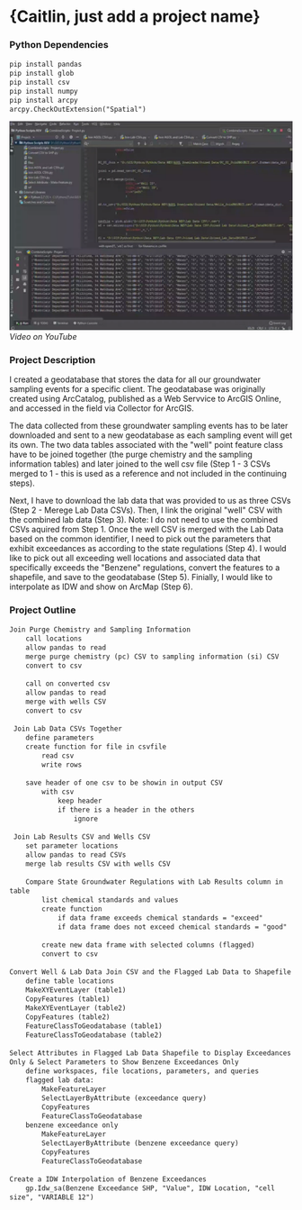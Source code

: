 # {Caitlin, just add a project name}

### Python Dependencies
	pip install pandas
	pip install glob
	pip install csv
	pip install numpy 
	pip install arcpy
	arcpy.CheckOutExtension("Spatial")

![[CLICK HERE FOR VIDEO](https://www.youtube.com/watch?v=9FM82kQdqdM)](screen_capture.png)
*Video on YouTube*

### Project Description 

I created a geodatabase that stores the data for all our groundwater sampling events for a specific client. The geodatabase was originally created using ArcCatalog, published as a Web Servvice to ArcGIS Online, and accessed in the field via Collector for ArcGIS. 

The data collected from these groundwater sampling events has to be later downloaded and sent to a new geodatabase as each sampling event will get its own. The two data tables associated with the "well" point feature class have to be joined together (the purge chemistry and the sampling information tables) and later joined to the well csv file (Step 1 - 3 CSVs merged to 1 - this is used as a reference and not included in the continuing steps).

Next, I have to download the lab data that was provided to us as three CSVs (Step 2 - Merege Lab Data CSVs). Then, I link the original "well" CSV with the combined lab data (Step 3). Note: I do not need to use the combined CSVs aquired from Step 1. Once the well CSV is merged with the Lab Data based on the common identifier, I need to pick out the parameters that exhibit exceedances as according to the state regulations (Step 4). 
I would like to pick out all exceeding well locations and associated data that specifically exceeds the "Benzene" regulations, convert the  features to a shapefile, and save to the geodatabase (Step 5). Finially, I would like to interpolate as IDW and show on ArcMap (Step 6).


### Project Outline

```
Join Purge Chemistry and Sampling Information
	call locations
	allow pandas to read
	merge purge chemistry (pc) CSV to sampling information (si) CSV
	convert to csv
  
  	call on converted csv
	allow pandas to read
	merge with wells CSV
	convert to csv
  
 Join Lab Data CSVs Together
 	define parameters
	create function for file in csvfile
		read csv
		write rows
		
	save header of one csv to be showin in output CSV
		with csv
			keep header
			if there is a header in the others
				ignore

 Join Lab Results CSV and Wells CSV
 	set parameter locations
	allow pandas to read CSVs
	merge lab results CSV with wells CSV
	
	Compare State Groundwater Regulations with Lab Results column in table
		list chemical standards and values
		create function
			if data frame exceeds chemical standards = "exceed"
			if data frame does not exceed chemical standards = "good"
			
		create new data frame with selected columns (flagged)
		convert to csv
		
Convert Well & Lab Data Join CSV and the Flagged Lab Data to Shapefile
	define table locations
	MakeXYEventLayer (table1)
	CopyFeatures (table1)
	MakeXYEventLayer (table2)
	CopyFeatures (table2)
	FeatureClassToGeodatabase (table1)
	FeatureClassToGeodatabase (table2)
	
Select Attributes in Flagged Lab Data Shapefile to Display Exceedances Only & Select Parameters to Show Benzene Exceedances Only
	define workspaces, file locations, parameters, and queries
	flagged lab data:
		MakeFeatureLayer 
		SelectLayerByAttribute (exceedance query)
		CopyFeatures
		FeatureClassToGeodatabase
	benzene exceedance only
		MakeFeatureLayer 
		SelectLayerByAttribute (benzene exceedance query)
		CopyFeatures
		FeatureClassToGeodatabase
		
Create a IDW Interpolation of Benzene Exceedances
	gp.Idw_sa(Benzene Exceedance SHP, "Value", IDW Location, "cell size", "VARIABLE 12")
	
	
  
  
  
  

